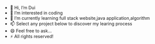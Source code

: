 - 👋 Hi, I’m Dui
- 👀 I’m interested in coding
- 🌱 I’m currently learning full stack website,java application,algorithm
- 📫 Select any project below to discover my learing process 
- 😄 Feel free to ask...
- ⚡ All rights reserved!
